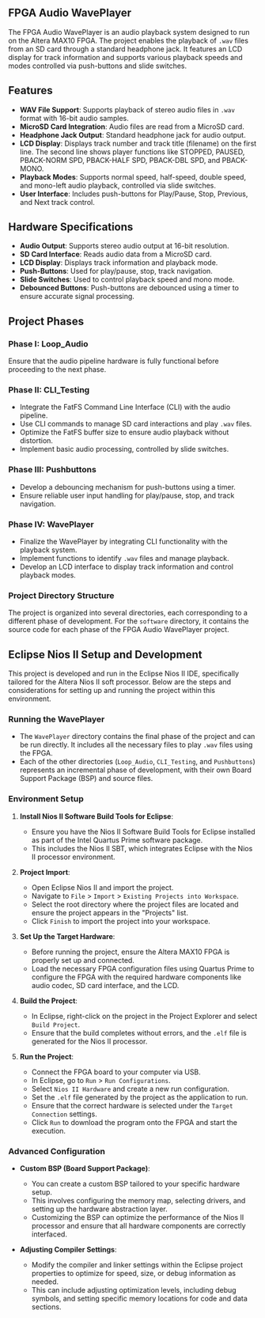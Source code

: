 ## FPGA Audio WavePlayer

The FPGA Audio WavePlayer is an audio playback system designed to run on the Altera MAX10 FPGA. The project enables the playback of `.wav` files from an SD card through a standard headphone jack. It features an LCD display for track information and supports various playback speeds and modes controlled via push-buttons and slide switches.

## Features

- **WAV File Support**: Supports playback of stereo audio files in `.wav` format with 16-bit audio samples.
- **MicroSD Card Integration**: Audio files are read from a MicroSD card.
- **Headphone Jack Output**: Standard headphone jack for audio output.
- **LCD Display**: Displays track number and track title (filename) on the first line. The second line shows player functions like STOPPED, PAUSED, PBACK-NORM SPD, PBACK-HALF SPD, PBACK-DBL SPD, and PBACK-MONO.
- **Playback Modes**: Supports normal speed, half-speed, double speed, and mono-left audio playback, controlled via slide switches.
- **User Interface**: Includes push-buttons for Play/Pause, Stop, Previous, and Next track control.

## Hardware Specifications

- **Audio Output**: Supports stereo audio output at 16-bit resolution.
- **SD Card Interface**: Reads audio data from a MicroSD card.
- **LCD Display**: Displays track information and playback mode.
- **Push-Buttons**: Used for play/pause, stop, track navigation.
- **Slide Switches**: Used to control playback speed and mono mode.
- **Debounced Buttons**: Push-buttons are debounced using a timer to ensure accurate signal processing.

## Project Phases

### Phase I: Loop_Audio
Ensure that the audio pipeline hardware is fully functional before proceeding to the next phase.

### Phase II: CLI_Testing
- Integrate the FatFS Command Line Interface (CLI) with the audio pipeline.
- Use CLI commands to manage SD card interactions and play `.wav` files.
- Optimize the FatFS buffer size to ensure audio playback without distortion.
- Implement basic audio processing, controlled by slide switches.

### Phase III: Pushbuttons
- Develop a debouncing mechanism for push-buttons using a timer.
- Ensure reliable user input handling for play/pause, stop, and track navigation.

### Phase IV: WavePlayer
- Finalize the WavePlayer by integrating CLI functionality with the playback system.
- Implement functions to identify `.wav` files and manage playback.
- Develop an LCD interface to display track information and control playback modes.

### Project Directory Structure

The project is organized into several directories, each corresponding to a different phase of development. For the `software` directory, it contains the source code for each phase of the FPGA Audio WavePlayer project.


## Eclipse Nios II Setup and Development
This project is developed and run in the Eclipse Nios II IDE, specifically tailored for the Altera Nios II soft processor. Below are the steps and considerations for setting up and running the project within this environment.



### Running the WavePlayer

- The `WavePlayer` directory contains the final phase of the project and can be run directly. It includes all the necessary files to play `.wav` files using the FPGA.
- Each of the other directories (`Loop_Audio`, `CLI_Testing`, and `Pushbuttons`) represents an incremental phase of development, with their own Board Support Package (BSP) and source files.



### Environment Setup

1. **Install Nios II Software Build Tools for Eclipse**:
   - Ensure you have the Nios II Software Build Tools for Eclipse installed as part of the Intel Quartus Prime software package.
   - This includes the Nios II SBT, which integrates Eclipse with the Nios II processor environment.

2. **Project Import**:
   - Open Eclipse Nios II and import the project.
   - Navigate to `File` > `Import` > `Existing Projects into Workspace`.
   - Select the root directory where the project files are located and ensure the project appears in the "Projects" list.
   - Click `Finish` to import the project into your workspace.

3. **Set Up the Target Hardware**:
   - Before running the project, ensure the Altera MAX10 FPGA is properly set up and connected.
   - Load the necessary FPGA configuration files using Quartus Prime to configure the FPGA with the required hardware components like audio codec, SD card interface, and the LCD.

4. **Build the Project**:
   - In Eclipse, right-click on the project in the Project Explorer and select `Build Project`.
   - Ensure that the build completes without errors, and the `.elf` file is generated for the Nios II processor.

5. **Run the Project**:
   - Connect the FPGA board to your computer via USB.
   - In Eclipse, go to `Run` > `Run Configurations`.
   - Select `Nios II Hardware` and create a new run configuration.
   - Set the `.elf` file generated by the project as the application to run.
   - Ensure that the correct hardware is selected under the `Target Connection` settings.
   - Click `Run` to download the program onto the FPGA and start the execution.


### Advanced Configuration

- **Custom BSP (Board Support Package)**:
  - You can create a custom BSP tailored to your specific hardware setup.
  - This involves configuring the memory map, selecting drivers, and setting up the hardware abstraction layer.
  - Customizing the BSP can optimize the performance of the Nios II processor and ensure that all hardware components are correctly interfaced.

- **Adjusting Compiler Settings**:
  - Modify the compiler and linker settings within the Eclipse project properties to optimize for speed, size, or debug information as needed.
  - This can include adjusting optimization levels, including debug symbols, and setting specific memory locations for code and data sections.


